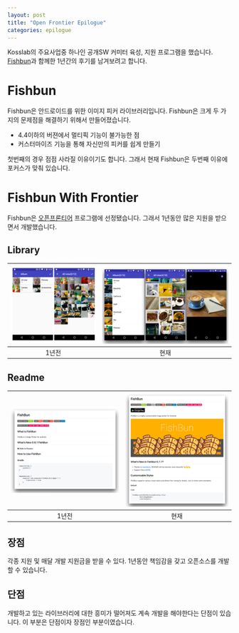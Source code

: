 ```yaml
---
layout: post
title: "Open Frontier Epilogue"
categories: epilogue
---
```


Kosslab의 주요사업중 하나인 공개SW 커미터 육성, 지원 프로그램을 했습니다. [Fishbun](https://github.com/sangcomz/FishBun)과 함께한 1년간의 후기를 남겨보려고 합니다.

# Fishbun

Fishbun은 안드로이드를 위한 이미지 피커 라이브러리입니다.
Fishbun은 크게 두 가지의 문제점을 해결하기 위해서 만들어졌습니다.

- 4.4이하의 버젼에서 멀티픽 기능이 불가능한 점
- 커스터마이즈 기능을 통해 자신만의 피커를 쉽게 만들기

첫번째의 경우 점점 사라질 이유이기도 합니다. 그래서 현재 Fishbun은 두번째 이유에 포커스가 맞춰 있습니다.

# Fishbun With Frontier

Fishbun은 [오픈프론티어](https://kosslab.kr/koss/lab/business.php) 프로그램에 선정됐습니다. 그래서 1년동안 많은 지원을 받으면서 개발했습니다.

## Library

| <img src="/images/one_years_ago_fishbun_screen.png"> | <img src="/images/present_fishbun_screen.png"> |
|:----------------------------------------------------:|:----------------------------------------------:|
| 1년전                                                 | 현재                                             |

## Readme

| <img src="/images/one_years_ago_fishbun_readme.png">  |  <img src="/images/present_fishbun_readme.png"> |
|:-----------------------------------------------------:|:-----------------------------------------------:|
| 1년전                                                  | 현재                                             |

## 장점
각종 지원 및 매달 개발 지원금을 받을 수 있다. 1년동안 책임감을 갖고 오픈소스를 개발 할 수 있습니다.

## 단점
 개발하고 있는 라이브러리에 대한 흥미가 떨어져도 계속 개발을 해야한다는 단점이 있습니다. 이 부분은 단점이자 장점인 부분이였습니다.


